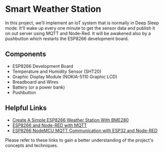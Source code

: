 # Smart Weather Station
In this project, we’ll implement an IoT system that is normally in Deep Sleep mode. It’ll
wake up every one minute to get the sensor data and publish it on out server using MQTT and
Node-Red. It will be awakened also by a pushbutton which restarts the ESP8266 development
board.
## Components
-  ESP8266 Development Board
-  Temperature and Humidity Sensor (SHT20)
-  Graphic Display Module (NOKIA-5110 Graphic LCD)
-  Breadboard and Wires
-  Battery (or a power bank)
-  Pushbutton

## Helpful Links
- [Create A Simple ESP8266 Weather Station With BME280](https://lastminuteengineers.com/bme280-esp8266-weather-station/?utm_content=cmp-true)
- [ESP8266 and Node-RED with MQTT ](https://randomnerdtutorials.com/esp8266-and-node-red-with-mqtt/)
- [ESP8266 NodeMCU MQTT Communication with ESP32 and Node-RED](https://microcontrollerslab.com/esp8266-nodemcu-mqtt-esp32-node-red/)

Please refer to these links to gain a better understanding of the project's concepts and techniques.
